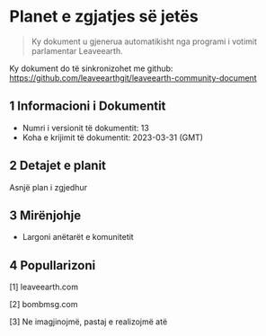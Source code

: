 # Planet e zgjatjes së jetës

>Ky dokument u gjenerua automatikisht nga programi i votimit parlamentar Leaveearth.

Ky dokument do të sinkronizohet me github: https://github.com/leaveearthgit/leaveearth-community-document

## 1 Informacioni i Dokumentit

- Numri i versionit të dokumentit: 13
- Koha e krijimit të dokumentit: 2023-03-31 (GMT)

## 2 Detajet e planit

Asnjë plan i zgjedhur

## 3 Mirënjohje
* Largoni anëtarët e komunitetit

## 4 Popullarizoni
[1] leaveearth.com

[2] bombmsg.com

[3] Ne imagjinojmë, pastaj e realizojmë atë